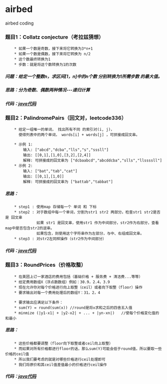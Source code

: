 # airbed
airbed coding

### 题目1：Collatz conjecture（考拉兹猜想）
        * 如果一个数是奇数，接下来将它转换为3*n+1
        * 如果一个数是偶数，接下来将它转换为 n/2
        * 这个数最终转换为1
        * 步数：就是将这个数转换为1的次数
##### 问题：给定一个整数n，求区间[1，n]中的n个数 分别转换为1所需步数 的最大值。
##### 思路：分为奇数、偶数两种情况---递归计算
##### 代码：[java代码](https://github.com/YaJee/airbed/blob/master/src/main/java/collatz_conjecture/CollatzConjecture.java)

### 题目2：PalindromePairs（回文对，leetcode336）
        * 给定一组唯一的单词， 找出所有不同 的索引对(i, j)，
          使得列表中的两个单词， words[i] + words[j] ，可拼接成回文串。
               
        * 示例 1:
            输入: ["abcd","dcba","lls","s","sssll"]
            输出: [[0,1],[1,0],[3,2],[2,4]] 
            解释: 可拼接成的回文串为 ["dcbaabcd","abcddcba","slls","llssssll"]
        * 示例 2:
            输入: ["bat","tab","cat"]
            输出: [[0,1],[1,0]] 
            解释: 可拼接成的回文串为 ["battab","tabbat"]
            
            
##### 思路：
        * step1 : 使用map 存储每一个 单词 和 下标
        * step2 : 对于数组中每一个单词，分割为str1 str2 两部分。检查str1 str2是否是 回文串
                  如果 str1 是回文串，使用str1 作为中间部分，str2作为右部分，查看map中是否包含str2的逆串。
                  如果包含，则使用这个字符串作为左部分，与中、右组成回文串。
        * step3 : 对str2左同样操作（str2作为中间部分）
        
##### 代码：[java代码](https://github.com/YaJee/airbed/blob/master/src/main/java/palindrome_paires/PalindromePairs.java)



### 题目3：RoundPrices（价格取整）
        * 在美团上订一家酒店的费用包括（基础价格 + 服务费 + 清洁费...等等）
        * 给定费用数组X（浮点数数组）例如：30.9，2.4，3.9
        * 现在允许你对每个价格进行向上取整（ceil）或者向下取整（floor）操作
        * 要求输出对每一个费用处理后的数组Y：31，2，4
      
        * 要求输出应满足以下条件：
        * sum(Y) = round(sum(x)) //round是将x求和之后的四舍五入值
        * minmize (|y1-x1| + |y2-x2| + ... + |yn-xn|)	//使每个价格变化值的和最小

##### 思路：
        * 这些价格都要调整（floor向下取整或者ceil向上取整）
        * 而如果对所有价格都进行floor的话，那么sum(Y)可能会低于round值，所以要取一些价格的ceil值
        * 所以我们要考虑的就是对哪些价格进行ceil处理即可
        * 我们将原价和其ceil值差值最小的价格进行ceil操作
      
##### 代码：[java代码](https://github.com/YaJee/airbed/blob/master/src/main/java/round_prices/RoundPrices.java)

